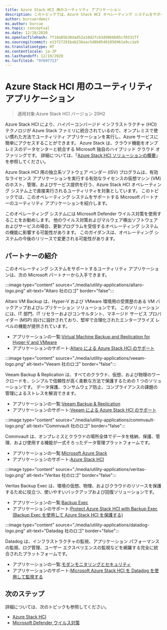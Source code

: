 ```yaml
---
title: Azure Stack HCI 用のユーティリティ アプリケーション
description: このトピックでは、Azure Stack HCI オペレーティング システムをサポートする Microsoft パートナーのユーティリティ アプリケーションを紹介します。
author: burcuerdemir
ms.author: burcue
ms.topic: conceptual
ms.date: 12/18/2020
ms.openlocfilehash: 7f18a85b30dad52a10d2fc63d9966b05cf0331ff
ms.sourcegitcommit: e13f27291bab236aac5d8b05401056961e9cc1e9
ms.translationtype: HT
ms.contentlocale: ja-JP
ms.lasthandoff: 12/19/2020
ms.locfileid: "97697713"
---
```

# <a name="utility-applications-for-azure-stack-hci"></a>Azure Stack HCI 用のユーティリティ アプリケーション

>適用対象:Azure Stack HCI バージョン 20H2

Azure Stack HCI により、ハイパーコンバージド インフラストラクチャ (HCI) テクノロジが Azure Stack ファミリに統合されているので、オンプレミスで使い慣れた方法でユーティリティ アプリケーションを実行し、Azure サービスに簡単にアクセスすることができます。 Azure Stack は、クラウド機能をオンプレミスのデータセンターと統合する Microsoft 独自のハイブリッド クラウド オファリングです。 詳細については、「[Azure Stack HCI ソリューションの概要](../overview.md)」を参照してください。

Azure Stack HCI 用の独立系ソフトウェア ベンダー (ISV) プログラムは、有効なライセンス アプリケーションを実行する有効なライセンスの仮想マシン (VM) のホスト、管理、およびサービス提供を行う、Azure Stack HCI オペレーティング システム上で直接実行されるユーティリティを対象としています。 このトピックでは、このオペレーティング システムをサポートする Microsoft パートナーのユーティリティ アプリケーションを紹介します。

このオペレーティング システムには Microsoft Defender ウイルス対策を使用することをお勧めします。 他のウイルス対策およびマルウェア検出ソフトウェアおよびサービスの場合、更新プログラムを受信するオペレーティング システムの機能に影響する可能性があります。 このガイダンスは、オペレーティング システムの今後のリリースで変更される可能性があります。

## <a name="partner-spotlight"></a>パートナーの紹介
このオペレーティング システムをサポートするユーティリティ アプリケーションは、次の Microsoft パートナーから入手できます。

:::image type="content" source="./media/utility-applications/altaro-logo.png" alt-text="Altaro 社のロゴ" border="false":::

Altaro VM Backup は、Hyper-V および VMware 環境用の受賞歴のある VM バックアップおよびレプリケーション ソリューションです。 このソリューションには、IT 部門、IT リセラーおよびコンサルタント、マネージド サービス プロバイダー (MSP) 向けに設計されており、堅牢で合理化されたエンタープライズ レベルの機能が提供されています。

- アプリケーションの一覧:[Virtual Machine Backup and Replication for Hyper-V and VMware](https://www.altaro.com/vm-backup/)
- アプリケーションのサポート:[Altaro による Azure Stack HCI のサポート](https://www.altaro.com/news/single/News-Altaro-applies-its-expertise-in-Hyper-V-backup-to-support-Microsoft.php)

:::image type="content" source="./media/utility-applications/veeam-logo.png" alt-text="Veeam 社のロゴ" border="false":::

Veeam Backup & Replication は、すべてのクラウド、仮想、および物理のワークロードを、シンプルで信頼性が高く柔軟な方法で保護するための 1 つのソリューションです。 データ保護、ランサムウェア防止、コンプライアンスの課題の管理によるストレスを解消できます。

- アプリケーションの一覧:[Veeam Backup & Replication](https://www.veeam.com/vm-backup-recovery-replication-software.html)
- アプリケーションのサポート:[Veeam による Azure Stack HCI のサポート](https://www.veeam.com/kb4047)

:::image type="content" source="./media/utility-applications/commvault-logo.png" alt-text="Commvault 社のロゴ" border="false":::

Commvault は、オンプレミスとクラウドの場所全体でデータを格納、保護、管理、および使用する機能が一式そろったデータ管理プラットフォームです。

- アプリケーションの一覧:[Microsoft Azure Stack](https://www.commvault.com/supported-technologies/microsoft/azurestack)
- アプリケーションのサポート:[Azure Stack HCI](https://documentation.commvault.com/11.21/essential/132799_microsoft_azure_stack_hci.html)

:::image type="content" source="./media/utility-applications/veritas-logo.png" alt-text="Veritas 社のロゴ" border="false":::

Veritas Backup Exec は、環境の仮想、物理、およびクラウドのリソースを保護するために役立つ、使いやすいバックアップおよび回復ソリューションです。

- アプリケーションの一覧:[Backup Exec](https://www.veritas.com/protection/backup-exec)
- アプリケーションのサポート:[Protect Azure Stack HCI with Backup Exec (Backup Exec を使用して Azure Stack HCI を保護する)](https://www.veritas.com/support/en_US/article.100048860)

:::image type="content" source="./media/utility-applications/datadog-logo.png" alt-text="Datadag 社のロゴ" border="false":::

Datadog は、インフラストラクチャの監視、アプリケーション パフォーマンスの監視、ログ管理、ユーザー エクスペリエンスの監視などを網羅する完全に統合されたプラットフォームです。

- アプリケーションの一覧:[モダンモニタリングとセキュリティ](https://www.datadoghq.com/)
- アプリケーションのサポート:[Microsoft Azure Stack HCI を Datadog を使用して監視する](https://www.datadoghq.com/blog/monitor-azure-stack-hci-datadog)

## <a name="next-steps"></a>次のステップ
詳細については、次のトピックも参照してください。
- [Azure Stack HCI](https://azure.microsoft.com/products/azure-stack/hci/)
- [Microsoft Defender ウイルス対策](https://docs.microsoft.com/windows/security/threat-protection/microsoft-defender-antivirus/microsoft-defender-antivirus-in-windows-10)
